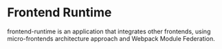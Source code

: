 # Frontend Runtime

frontend-runtime is an application that integrates other frontends, using micro-frontends architecture approach and Webpack Module Federation.
